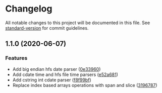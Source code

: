 # Changelog

All notable changes to this project will be documented in this file. See [standard-version](https://github.com/conventional-changelog/standard-version) for commit guidelines.

## 1.1.0 (2020-06-07)


### Features

* Add big endian hfs date parser ([0e33960](http://nas/matt/Janda.Parsers.DateTime/commit/0e339609b1746fe96b2f3e8638d5a10787994777))
* Add cdate time and hfs file time parsers ([e52a681](http://nas/matt/Janda.Parsers.DateTime/commit/e52a6811bdd68af2670aaec24c8486fb470718d5))
* Add cstring int cdate parser ([f8f99bf](http://nas/matt/Janda.Parsers.DateTime/commit/f8f99bf8cdcb50d1e425a7082fdd3efcaa48dadc))
* Replace index based arrays operations with span and slice ([3196787](http://nas/matt/Janda.Parsers.DateTime/commit/3196787d46648e1eccb9f694d1434ca0122e2c33))

